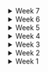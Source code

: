

<details>
<summary>Week 7</summary>

# 📍 10.09(32th)

### 오늘 한 것
-   미니맵 구현
    -   미니맵 상태 관리 스토어 생성 및 메시지 연동
    -   미니맵 컴포넌트 생성 및 플레이어 캐릭터 표시 기능 추가
    -   미니맵 좌표 배율 수정
    -   미니맵 내의 캐릭터, 핀 모션 추가
    -   핀을 렌더링하는 renderPin 함수를 추가하여 코드 중복 제거
    -   미니 캐릭터 위치에 대한 스타일링 개선
    -   플레이어의 이름과 캐릭터 이미지를 포함하여 유저 정보를 보다 직관적으로 표시
    -   불필요한 코드 삭제
-   파비콘 삽입
-   초기 페이지 변경
-   폰트 수정
-   메타데이터 추가
-   숫자 관련 동적으로 수 오르게 보이는 커스텀 useCountup 훅 생성 및 적용
-   숫자 콤마 모두 적용
-   거래 행위 alert UI 개선

### 내일 할 일

-   게임방 진입 시 렌더링 이전 알림 띄워주기
-   거래 중인 상대 캐릭터의 상태를 UI로 띄우기
-   캐릭터 위로 구매/판매한 아이템 띄워주기
-   캐릭터끼리 만나면 실시간 등수 보여주기
-   가까워 지면 배틀 가능하도록
-   개인판 금괴 에셋과 텍스트 안겹치도록 수정하기

### 느낀점

카메라 시점 고정으로 미니맵이 정말 필요했는데 다행히 큰 이슈없이 구현했다. 다들 각자 컨디션 조절해가면서 작업하는 것 같아 다행이라고 생각한다. 내일은 정말 최종적으로 마무리할 수 있는, 해야하는 날이다. 최선을 다해서 남은 작업들을 빠르게 구현하고 성능개선 부분도 손보고 싶다..!!

---

# 📍 10.08(31th)

### 오늘 한 것
-   아주 감사하게도 최종적으로 컨님께 피드백을 받음
-   피드백 받은 것을 기반으로 남은 작업리스트를 정리
-   개인판 에셋 추가, UI 추가 작업
-   모든 가격에 comma 붙이는 함수 구현 및 적용
-   이전 이벤트 카드와 다음 라운드에 영향을 미치는 이벤트 카드 코드 분리
-   이전 이벤트 카드 별도 컴포넌트 생성 및 크리스마스 컨셉 배경 이미지 적용
-   이전 이벤트 알림에 동적 애니메이션 적용
-   실시간 본인의 순위 나타내기

### 내일 할 일

-   미니맵 구현
-   파비콘 삽입
-   초기 페이지 변경
-   폰트 수정
-   메타데이터 추가
-   숫자 관련 동적으로 수 오르게 보이는 커스텀 useCountup 훅 생성 및 적용

### 느낀점

여전히 해야할 것이 많아서 막막하지만 다들 힘내서 후회없이 열심히 하고 있음을 느낀다!

---

# 📍 10.07(30th)

### 오늘 한 것
-   게임 결과 모달 컴포넌트 생성
    -   개인 결과 및 총 결과 화면 컴포넌트 생성
    -   게임 최종 결과 소켓 응답 연동
-   알림 컴포넌트(Notification) 생성
    - 다른 유저들의 거래 행위에 대한 메시지를 표시하는 Notification 컴포넌트(알림 기능) 추가
-   다른 유저 상태 스토어에 거래 메시지 상태 추가
    - transactionMessage 및 setTransactionMessage 메서드 구현
-   다른 유저가 거래 행위 시 알림 메시지 스토어 저장 및 디버깅 콘솔 삭제
-   음소거 기능 추가
    - 음소거 상태에 따른 아이콘 변경 및 접근성 라벨 추가
    - 배경 음악을 음소거 여부에 따라 음악 재생을 제어하는 기능 구현

### 내일 할 일

-   미니맵 UI 구현
-   집에서 매도할 아이템 선택 시 머리 위에 띄우기
-   실시간 순자산 계산을 통해 현재 본인의 순위를 20초마다 보내주는 값으로 받아 순위 나타내기
-   거래중인 상대방의 상태를 UI상 보여주기

### 느낀점

막바지이지만 아직 구현해야 할 것들이 너무 많다. 고질적으로 해결되지 않는 부분들도 있어서 걱정이다.

---

</details>

<details>
<summary>Week 6</summary>

# 📍 10.06(29th)

### 오늘 한 것

-   데이터 폴더 추가 및 절대경로 설정
    - @/data/*
    - 대출 한도 공식 데이터 추가
-   대출 시장 모달에 툴팁 기능 추가 및 LoanLogicModal 컴포넌트 통합
    - 대출 시장 모달에 툴팁 표시 기능을 추가하여 사용자 경험 향상
    - 툴팁은 마우스 오버 시 5초간 표시됨
    - LoanLogicModal 컴포넌트를 추가하여 대출 관련 정보 제공
-   대출 한도 계산 로직 및 모달 컴포넌트 추가
    - 대출 한도 산정을 위한 질문과 답변, 단계별 로직을 포함한 loanLimitLogic 데이터 추가
    - LoanLogicModal 컴포넌트 생성 및 툴팁 기능 구현
    - 대출 한도 계산 로직을 사용자에게 안내하는 기능 추가
-   대출 상품 테이블 UI 개선
    - 테이블 헤더와 셀의 너비를 고정하여 가독성 향상
    - 대출 원금과 이자액을 달러 표시로 변경
    - 테이블 디자인 및 구조 개선, 섀도우 효과 추가
    - 일부 텍스트 수정
- font-face 추가 및 config 폰트 추가 설정
    - 이전 폰트에서 지원하지 않는 글자가 있어 새로운 폰트 추가
-   메인맵에 채팅 컴포넌트 추가 및 해당 모달 추가
-   채팅 모달 닫기 기능 등 추가 및 UI 개선
-   대기방 UI 구현 및 동적 애니메이션 추가
    -   방 ID 복사 기능 추가: 사용자가 방 ID를 쉽게 복사할 수 있도록 버튼 추가
    - 대기방 배경 이미지 추가
    - 대기 중인 플레이어 수 표시 방식 개선: 플레이어 수와 최대 수를 함께 보여주도록 수정
    - 버튼 활성화 시 애니메이션 추가: 게임 시작 버튼에 애니메이션 효과 추가
    - UI 요소들에 대한 스타일 개선: 텍스트 색상 및 정렬 조정
    - 코드 리팩토링 및 가독성 향상
    -   public assets에 대기방 배경 이미지 추가

### 내일 할 일

-   게임 최종 결과 UI 구현 및 데이터 연동
-   다른 유저의 거래행위에 대한 알림 받기

### 느낀점

-   그동안 잦게 데이터 필드가 추가되어 초기에 각 행위, 캐릭터마자 useStore로 인터페이스를 구축했던 것과 데이터 변수명이나 구조 등이 많이 바뀌어 상태관리쪽 코드가 전면적으로 수정이 필요했습니다. 앞으로의 프로젝트에서는 API 명세서를 지속적으로 모니터링하며, 업데이트가 잘 되어있는지 확인해야겠다는 생각을 했습니다.
-   상태관리쪽 수정으로 이와 관련된 작업이 불가한 동안 채팅이나 대기방 등 부가적인 부분들을 빠르게 작업했습니다.

---

# 📍 10.05(28th)

### 오늘 한 것

-   css config 설정
    - HTML 텍스트 색상을 'text-gray-800'에서 'text-slate-950'으로 변경
    - 스크롤바 숨기기 스타일 추가
    - 색상에 'gray' (#888) 추가
-   시간 포맷 함수 분리
-   대출 모달 UI 및 기능 구현
    - LoanMarket 컴포넌트에서 대출 신청 및 상환 기능 추가
    - 대출 현황 표시 기능 추가
    - 로직 설명 아이콘 및 버튼 추가
    - 대출 정보 컴포넌트 추가
    - 대출 신청/상환 버튼 컴포넌트 추가
    - 카드 형식 컴포넌트와 시트 형식 컴포넌트 전환 기능 추가
-   LoanState에 대출 상품 관련 인터페이스 및 속성 추가
    - 대출 응답에서 받는 모든 필드 추가
    - 대출 데이터 설정 함수(setLoanData)에서 기존 상태를 유지하며 데이터 병합하도록 수정
    - 대출 상품 설정 함수(setLoanProducts) 추가
-   대출 신청/상환 코드 분리
    - 대출 상환 컴포넌트에서 사용하지 않는 상태 및 메서드 제거
    - 초기 자산 및 대출 한도 정보 출력 기능 분리
-   대출 및 상환을 위한 대출 공통 버튼 컴포넌트 LoanActionButton 생성
    - 버튼 클릭 시 대출 또는 상환 액수를 입력받는 기능 추가
    - 입력값 검증 및 오류 메시지 처리 로직 구현
-   대출 정보 표시 컴포넌트 LoanInfo 생성
    - 자산, 대출 한도, 남은 대출액을 사용자에게 알림
    - 대출 및 상환 관련 메시지 처리 로직 추가
-   카드형식 대출 정보 UI 구현 및 상품 정보 표시
    - react-spring 라이브러리를 사용하여 동적 애니메이션 구현
    - 대출 상품 카드를 드래그하여 옮길 수 있는 Deck 컴포넌트 생성
    - 대출 상품 정보 표시 및 렌더링 로직 추가
    - 대출 상품이 없을 경우 메시지 표시
-   대출 상품 정보를 표시하는 표 형식의 LoanSheet 컴포넌트 생성
    - 대출 상품이 없는 경우 메시지 표시 기능 추가
    - 대출 정보 테이블 헤더 및 셀 구성
    - 스크롤 가능한 테이블 구현

### 내일 할 일

-   대출 한도 계산 로직 적용
-   메인맵에 채팅 컴포넌트 추가
-   채팅방 UI 개선

### 느낀점

-   토요일도 시험일정이 있는 현재님을 제외하고 팀원들이 만나서 작업하며 지속적인 소통을 하며 데이터 요청이나 수정을 즉각 요청하여 상대적으로 빠른 속도로 작업이 이뤄졌다.

---

# 📍 10.04(27th)

### 오늘 한 것

-   대출 수정된 로직 반영하여 대출 신청 및 상환 기능 구현
-   메인판 소켓 연동 및 UI 구현
-   매수/매도 시, 거래가능 주식 토큰 수(추가된 데이터)에 대한 전역상태관리
-   이전 라운드의 경제 이벤트 카드 소켓 연동 및 로직과 alert오는 타이밍 변경에 따른 타이머 띄우는 로직 재설정

### 내일 할 일

-   추가된 대출 레포트에 대한 소켓 연동 구현 및 UI 작업
-   개인판 소켓 연동 및 UI 작업
-   게임 중(ROUND_IN_PROGRESS)일 경우에만 거래행위 할 수 있도록 다른 작업 막아놓기

### 느낀점

-   시연이 예정되어 있었는데, 필수적인 로직들이 계속해서 서버 내부 로직이 바뀌거나 캐릭터 물리엔진 쪽의 코드가 아직 병합되지 않아 아직 보여드릴 자신이 없었다..말씀이라도 미리 드렸어야 하는데 면목이 없어서 말씀을 못드렸다. 프로답지 못한 내 행동을 반성했다.. 월요일 전까지 토,일도 다같이 만나서 하는만큼 폭풍작업이 이루어지면 좋겠다.

---

# 📍 10.03(26th)

### 오늘 한 것

-   주식 매수/매도 소켓을 디자인된 모달에 연동
-   라운드 마다 라운드 표시 응답 소켓 연동
-   빌드 테스트
-   대출 전역상태관리

### 내일 할 일

-   서버단에서 이전 경제 이벤트 뉴스에 대해 에러가 났어서 아직 이쪽 구현을 못함 앞단에 띄워야 함
-   메인판, 개인판에 대한 정보 상태관리 

### 느낀점

-   아직 해야 할 게 너무 많다. 쉬는 날에 또 만나서 했지만 생각보다 예상치 못한 곳에서 발생하는 에러들로 그 문제가 해결돼서 명세를 받아야 할 수 있는 작업들이 대다수였어서 테스트를 못해보거나 아직 붙이지 못한 기능들이 있다. 얼른 작업을 마쳐야겠다.

---

# 📍 10.02(25th)

### 오늘 한 것

-   금요일 시연, 다음주 최종발표를 위해 할 일의 우선순위에 대해 논의
-   라운드 내의 타이머(2분) 소컷 연동
-   주가변동에 따른 거래가능한 주식 수 반영하여 조건문 처리
-   미니게임-배틀 기본 레이아웃 스타일링

### 내일 할 일

-   역삼 열시, 메가커피 회동
    -   캐릭터 간의 원활한 애니메이션 처리
    -   라운드 간 라운드 표시 소켓 연동
    -   경제 이벤트 카드 서버 로직이 일부 바뀐 것을 반영하여 코드 변경

### 느낀점

-   다현이의 노력과 정민이의 문제해결능력, 코치님의 도움으로 드디어 물리엔진을 적용하여 캐릭터와 건물(과 같은 큰 object)간 닿으면 막혀있도록 되었다. 다른 기능 구현을 위해 선행되어야 했던 작업이 해결되어 마음이 놓인다.
-   플젝과는 관련 없지만, 희연님께서 저녁에 연락을 주셔서 내가 속한 자율팀에 참여의사를 밝히셨다. 싸피에서는 프론트의 선호도가 상대적으로 적어서 팀빌딩 제안을 하는 분들은 워낙 많지만, 한 번 작업을 함께 해본 분이 다시 같이 하자고 제안한 것은 의미가 다르다고 생각한다! 항상 잘하고 있는건가 생각이 드는데 이럴 때면, 적어도 내가 틀린 방향으로 작업 내지 협업을 했던 것은 아니구나 라는 안심이 든다..! 잘하고 열정적인 분들로 팀을 꾸린만큼 내 역할을 성실히, 잘 해내야겠다!

---

# 📍 10.01(24th)

### 오늘 한 것

-   캐릭터 행위 통신
-   라운드 알림 보여주기 구현
-   주식 매수 소켓 메시지 연동

### 내일 할 일

-   타이머 연동
-   캐릭터 애니메이션 연동
-   주가변동 소켓 통신
-   이전 라운드 데이터 소켓 통신 및 UI 구현

### 느낀점

-   다같이 공휴일에 만나서 작업을 했다. 필수적인 구현을 모두 할 수 있도록, 금요일 시연날까지 열심히 해야겠다.

---

# 📍 09.30(23th)

### 오늘, 주말에 한 것

-   경제 이벤트 카드 UI 구현 및 이벤트 응답 소켓 연동
-   금괴 매입 소켓 연동 및 에러 메시지 처리
-   대출/상환 소켓 연동 및 에러 메시지 처리
-   리액트 쿼리 적용
-   캐릭터 컴포넌트 구조 개선
-   게임 초기세팅 소켓 연동
-   주식 매수/매도 연동

### 공휴일 할 일

-   과업리스트 정리
-   미니맵, AI 기능 적용 등 백엔드와 논의
-   라운드 알림 UI 구현 및 소켓 연동
-   주식 매수/매도 에러 메시지 처리
-   다른 플레이어의 액션(줍기) 소켓으로 받아서 띄워주기
-   타이머 연동하기 

### 느낀점

-   다들 맡은 역할에만 집중하고 있고 전체적인 일정관리가 안되고 있었다. 나부터 솔선수범 일정관리를 하고 논의 할 내용을 공유해야겠다.

</details>

<details>
<summary>Week 5</summary>

# 📍 09.27(22th)

### 오늘 한 것

-   본인 유저와 다른 유저 로직 구분하기
-   소켓통신으로 캐릭터별 위치정보 주고받기
-   세션스토리지 유저개인정보 추가
-   types 폴더 생성
    - 공통적으로 사용하는 타입 한곳에서 사용하기 위해
-   소켓 응답 메시지 전역상태관리
-   기본 캐릭터 코드에서 동작, 애니메이션 관련 코드를 분리하여 useCharacter 훅 생성

### 주말 할 일

-   과업리스트 다시 정리
-   프론트 할당 작업 논의 및 업무 재분배
-   완성되어있는 소켓 메시지(금괴 매입, 경제이벤트, 대출/상환) 모두 연동
-   경제 이벤트 카드 소켓 연동 및 카드 3D UI 작업

### 느낀점

-   백엔드의 다음 작업을 위해 어떻게든 주말 전까지 캐릭터 간의 이동을 가능하게 하기 위해서 늦게까지 했다..다음부터는 문제를 더 빨리 해결할 수 있는 대처능력을 길러야겠다.

---

# 📍 09.26(21th)

### 오늘 한 것

-   user 이동에 의해 player-move에 position,direction 정보 보내기
-   16ms마다 게임 정보를 클라이언트쪽으로 주는 정보 받기

### 내일 할 일

-   유저 간 동작 구분하기
-   유저 위치 공유하기

### 느낀점

-   캐릭터 이동하는 동작방식에 대한 공부가 필요
-   테스트툴을 더 유용하게 사용할 방법 모색 필요

---

# 📍 09.25(20th)

### 오늘 한 것

-   유저 닉네임 세션스토리지 저장
-   게임방을 구독하여 게임 세팅 정보를 받았습니다.
-   게임방에 캐릭터 띄우기
-   통신 방식 논의
    -   웹소켓의 브로드캐스팅으로 16ms마다 게임 정보를 클라이언트쪽으로 받는 것으로 다함께 결정

### 내일 할 일

-   커스텀 훅 개선
-   캐릭터 이동 메시지 publish
-   유저 간 동작 구분하기

### 느낀점

-   구현하는 기능에 대한 이해를 한 후 코드 짜기
-   캐릭터 이동하는 동작방식에 대한 공부가 필요

---

# 📍 09.24(19th)

### 오늘 한 것

-   게임방 입장
-   게임방 입장 시 렌더링 요청
-   게임방 입장 시 all rendered 데이터 받기
-   캐릭터 이동 시 좌표 받기
-   게임방 구독

### 내일 할 일

-   대출 소켓 연동
-   유저 입장 시 캐릭터 띄우기
-   게임 초기 정보 받아오기 백엔드와 상의하기

### 느낀점

-   에러처리를 잘 해야겠다.
-   마감일까지 얼마 안남은만큼 일정에 대한 논의를 해야겠다.
-   통신을 하는 데 있어서 예외적인 부분이 없는지 꼼꼼히 확인을 해야겠습니다.

---

# 📍 09.23(18th)

### 오늘 한 것

-   채팅 소켓 요청
-   채팅 소켓 응답 데이터 받기
-   대기방에서 게임방 이동
-   대기방에서 호스트 start 관련 소켓 연동
-   채팅방 소켓 구독 연결
-   대기방에서 호스트에게 start 활성화
-   채팅방 스크롤 하단 고정
-   대기방에서 호스트 표시
-   방 나가기 API연동

### 내일 할 일

-   개별, 모든 플레이어 렌더링 완료 소켓 통신
-   렌더링 속도에 따른 progress바 구현
-   인게임 입장 상태관리

### 느낀점

-   에러처리를 잘 해야겠다.
-   마감일까지 얼마 안남은만큼 일정에 대한 논의를 해야겠다.

</details>

<details>
<summary>Week 4</summary>

# 📍 09.20(17th)

### 오늘 한 것

-   팀미팅 진행
    -   타켓을 고학년 초등학생~중학생으로 정하자
    -   대결 가능 조건을 만들어서 배틀만 하는 라운드 만들기
    -   특정한 조건(개인 미션 등)으로 상대 유저의 자산을 볼 수 있도록 하기
-   웹소켓 작업
-   컨셉 논의
-   에셋 구매

### 주말 할 일

-   프론트 작업 논의
-   웹소켓 작업

### 느낀점

-   기획과 컨셉이 이전에 비해서 확실하게 잡혔고, 에셋도 일괄적으로 해결할 수 있는 것을 찾아 마음이 조금 놓인다.
-   일정이 얼마 남지 않아 작업속도를 더 내야할 필요성을 느낀다.

---

# 📍 09.19(16th)

### 오늘 한 것

-   웹소켓 관련 세팅
-   웹소켓 connection(연결 시도했지만 url상 잘못 전달되는게 있어 내일 백엔드에 물어봐야 함)

### 내일 할 일

-   채팅 소켓 연동
-   소켓 관련 명세서 필요 어필
-   네 명 유저 입장 확인하기

### 느낀점

-   체력관리를 잘 해야겠다..

</details>

<details>
<summary>Week 3</summary>

# 📍 09.13(15th)

### 오늘 한 것

-   팀원 평가, 팀별 평가
-   연휴 기간 동안의 각자 작업범위에 대한 논의
-   이슈 #6,7 작업한 것과 관련하여 FE 팀원들에게 공유
-   프로젝트 현황시트 변경된 기획에 따라 수정
-   기획 구체화 ideation
-   발표(가은이 bb)

### 연휴 간 할 일

-   채팅 소켓 연동
-   네 명의 유저 한 방에 모으기 소켓 연동
-   RFT 학습 및 캐릭터 원활하게 동작하도록 구현 테스트 해보기

### 느낀점

-   연휴가 긴 만큼 이 기간을 잘 이용해서 각자 작업을 잘 수행했으면 좋겠다.

---

# 📍 09.12(14th)

### 오늘 한 것

-   백엔드와 실시간으로 소통하며 개발 진행
-   새로운 구체적인 기획 제시, 팀원과의 논의 끝에 다시 기술스택 확정
-   해당방으로 이동하는 restAPI 연동
-   페이지 로직 변경
-   블렌더 학습 및 적용, Maxamo 발견해서 로깅 구현해보기
-   정민이 연휴동안 뭐 할지 논의

### 내일 할 일

-   내일 이후로, 추석연휴이기 때문에 각자 작업범위에 대한 논의 필요
-   발표 이후 피드백 있으면 그 부분에 대해서 개선하기 위해 고민하기
-   팀원 평가, 팀별 평가

### 느낀점

-   기획은 어렵다. 고려해야 할 게 매우 많다..
-   개발을 할 때, 몸에 안좋은 자세가 너무 편하지만... 바른자세를 유지하기 위해 노력해야겠다.

---

# 📍 09.11(13th)

### 오늘 한 것

-   postman을 통해 테스트를 한 후, 구현
-   백엔드와 실시간으로 소통하며 개발 진행
-   원활한 소통으로 오류 즉시 해결
-   방생성 restAPI 연동
-   api 상수 설정 및 엔드 포인트 추가
-   api 에러 핸들링 함수 구현
-   axios 인스턴스 설정 및 인터셉터 추가
-   방생성으로 받은 난수 input에 바로 입력
-   팀미팅
-   발표 구성 및 내용 준비

### 내일 할 일

-   더 나은 기획을 위한 회의
-   발표자, 서브발표자 명단과 발표 ppt 제출
-   모듈형 특강(9:30~11:30)
-   전문가 리뷰(프로젝트 소개와 사전질문 작성) 4시까지 제출

### 느낀점

-   일정에 지장이 없게끔 데일리 스크럼 때, 서로 자잘한 일정까지 공유를 해야겠습니다.
-   게임맵을 적절히 활용하기, 전체적인 컨셉을 스토리와 일치시키기, 캐릭터 행동의 타당성 부여하기 등 게임 시나리오에서 모든 것들을 고려하면서 고민해야겠습니다.

---

# 📍 09.10(12th)

### 오늘 한 것

-   휴무일에 개발 참여가능한 인원을 파악
-   최종발표일까지의 전체적인 일정관리를 다같이 논의
-   WebSocket 메세지 규약에 대해 백엔드와 소통
-   작업 시에 우선적으로 필요한 API를 백엔에 요청
-   UCC 담당과 관련해서 빠르게 논의

### 내일 할 일

-   코치님과의 팀미팅(10:00~11:00)
-   코치님의 컨펌 후, 에셋 구매
-   WebSocket 메세지 규약 내용 관련하여 뒷단과 얘기나누기
-   발표준비

### 느낀점

-   주말에 각자 해오기로 한 과업 정리가 잘 안되어서 속상했다..
-   현타가 올 때가 많고 이게 맞나 싶을 때가 있지만 일단 하는 데까진 해야겠다..
-   캐릭터의 움직임에 따라 서버와 어떻게 데이터를 주고받을지 많은 소통을 해야겠다.

---

# 📍 09.09(11th)

### 오늘 한 것

-   에셋 찾기
-   과업 정리
-   유튜브 보며 로컬에서 브랜치를 따서 RTF 적용하며 공부
-   게임의 전체적인 로직 다같이 바로잡기

### 내일 할 일

-   코치님과의 팀미팅(10:00~11:00)
-   코치님의 컨펌 후, 에셋 구매
-   WebSocket 메세지 규약 내용 관련하여 뒷단과 얘기나누기

### 느낀점

-   주말에 각자 해오기로 한 과업 정리가 잘 안되어서 속상했다..
-   현타가 올 때가 많고 이게 맞나 싶을 때가 있지만 일단 하는 데까진 해야겠다..
-   캐릭터의 움직임에 따라 서버와 어떻게 데이터를 주고받을지 많은 소통을 해야겠다.

</details>

<details>
<summary>Week 2</summary>

# 📍 09.08(extra)

### 오늘 한 것

-   과업 리스트 상세 정리
-   WebSocket 메세지 규약 작성

### 느낀점

-   어려운 작업은 아닌데 시간이 많이 드는 일들은 각자 개인시간에 한 후, 스크럼이나 내부회의를 할 때 해온 일들을 바탕으로 얘기를 나누는 방식이 작업시간이 별로 남지 않는 우리에게 적합하다고 생각한다.
-   이번 주말에 플젝에 대해서 팀원들과 얘기를 나누자고 한 것이 처음인데 다들 싫은 내색없이 제안한 작업방식에 동의를 해줘서 고마움을 느꼈다..
-   메세지 규약을 작성하는 데에 있어서 turn제가 아닌 주식거래 개장시간에 맞춰 캐릭터들이 줄 서는 방식으로 바뀌다 보니 이전에 작성했던 상당부분들이 수정되었다. 그래도 3D와 게임적인 요소를 더 잘 활용하는 시스템으로 바뀐 것 같아 다행이다. 또한, 규약을 작성하다보니 신경쓰지 않고 넘어갔던 부분들까지 로직을 확실히 해야겠다는 생각이 들었다.
-   예외적인 부분까지 다 고려하지 못한 것 같아 앞으로도 메세지 규약을 업데이트 해야할 것 같다.

---

# 📍 09.07(extra)

### 오늘 한 것

-   한나,다현,현재,가은 비대위 음성회의
    -   기술 선정과 관련한 재논의
    -   배경 에셋 선정과 각 거래행위를 할 수 있는 NPC, 해당 내부배경 등의 에셋 선정(구매는 코치님들과의 미팅 후 할 예정)

### 느낀점

-   앞으로 3주 밖에 남지 않아 조급한 감이 있는데 주말에 기획적인 부분 논의가 잘 이뤄져서 안도

---

# 📍 09.06(10th)

### 오늘 한 것

-   프론트엔드 프로젝트 초기 설정 prettier추가 설정
-   WebSocket관련 Message 규약 작성
-   프론트 팀원들과 초기 세팅 내용 공유

### 주말에 할 것

-   기술스택에 대해 팀원들과 논의하여 결정하기(아직 말안했지만,,내일 팀원들에게 회의 제안예정,,ㅎ)
-   컨셉을 정하고 그에 맞는 에셋 검색하기(굳이 화려하고 복잡한 배경이 아니어도 오브젝트로 변주를 줘서 충분히 재밌는 게임을 만들 수 있고, 표현하고자 하는 것을 구현할 수 있다는 점을 인지하자!)
-   게임적인 요소가 잘 드러나는 로직 생각해보기

### 차주 월요일 할 일

-   코치님과의 팀미팅(15:00~16:00)
-   RTF 공부하기(미정)

### 느낀점

-   3D 특성에 맞고 주제에 어울리는 UI를 구현하는 데에 있어 미흡했다고 생각한다.
-   포폴에서 노력한 결과가 잘 보여질 수 있는, 나의 역량이 잘 드러날 수 있는 프로젝트를 하기 위해 고민해야겠다!

---

# 📍 09.05(9th)

### 오늘 한 것

-   과업 정리하기
-   메인 에셋 선정
-   프론트엔드 프로젝트 초기 설정
-   프론트엔드,벡엔드 인원별 분담 할 역할 정리

### 내일 할 일

-   메인 에셋 구매하기
-   UI 서브에셋 검색하기
-   WebSocket관련 Message 규약 작성
-   RTF 공부하기

### 느낀점

-   사소한 작업이라도 과업을 리스트로 정리하여 정리한 내용을 바탕으로 역할 분담을 해야겠다.

---

# 📍 09.04(8th)

### 오늘 한 것

-   에셋 검색
-   디자인 컨셉 잡기
-   디자인 2D 느낌 전면 수정
-   상윤코치, 재형코치님과의 비대위..
    -   한 화면에 너무 많은 정보를 담지 말자
    -   유저가 알 필요없는 부분은 덜어내자
    -   보드게임 느낌에서 벗어나자
    -   카메라 시점 변화로 보다 동적으로 화면을 구성하자
    -   룰, UI 어렵지 않게 보여지게 하기

### 내일 할 일

-   UI 에셋 구매하기
-   프론트 역할분담
-   백엔드와 함께 기능명세서 작성
-   WebSocket관련 Message 규약 작성

### 느낀점

-   3D로 유저에게 게임을 어떻게 과도한 정보없이, 저렴한 서비스처럼 보이지 않게 할 지 고민해봐야겠다.
-   RTF 공부를 시작해야겠다.

---

# 📍 09.03(7th)

### 오늘 한 것

-   컨설턴트님, 코치님과 팀미팅 진행(1~2시)
-   상윤코치님께 FE 관련 보드게임 작업의 우선순위, 사용기술에 대한 조언받음
    -   로그인, 게임 대기방 어떻게 할 지
-   프론트 사용기술 논의 후, 3D React Three Fiber 기술스택 선정
-   "특화 2반 프로젝트 현황" 세부항목 추가 및 수정
    -   프론트 주요 기술 스택
    -   AI 활용 기술
-   기능명세서 작업 이전, 순서도 작성 제안
-   디자인 컨셉 및 UI 에셋 검색

### 내일 할 일

-   UI 에셋 구매하기
-   프론트 역할분담
-   백엔드와 함께 기능명세서 작성
-   WebSocket관련 Message 규약 작성

### 느낀점

-   조금이라도 가시적인 UI 작업이 이뤄지면 바로 컨님, 코치님께 보여드리자
    -   우리가 옳은 방향으로 가고 있는가,,
-   포지션 별로 자리를 바꾸고 논의를 하니 소통이 더 수월해졌다.
-   무엇보다 가장 중요한 것은 게임은 재밌어야 한다!!
-   플레이 시간이 긴 만큼 유저가 흥미를 잃지 않도록 UI으로 신경써야 한다.

---

# 📍 09.02(6th)

### 오늘 한 것

-   디벨롭한 주제에 대한 자료조사 및 기획 구체화
-   지라 이슈 생성
-   상윤코치님께 FE 관련 보드게임 설계 및 역할분담 등에 관한 조언받음
-   피그마로 기존의 보드게임 구현중
-   "특화 2반 프로젝트 현황" 작성
    -   서비스 설명/주요기능
    -   프로젝트의 특장점(기능 관점)
    -   프로젝트의 차별점/독창성(기술 관점)
    -   역할별 담당자
    -   프론트 프레임워크
    -   백엔드 프레임워크
    -   DB
    -   주요 기술 스택

### 내일 할 일

-   컨설턴트님, 코치님과 팀미팅 진행(1~2시)
-   기능 명세서 작성
-   프론트 2D/3D 구현 방법 논의
-   와이어프레임 작업
-   API 연동규격서
-   ERD 작성

</details>

<details>
<summary>Week 1</summary>

# 📍 08.30(5th)

### 팀미팅 피드백

-   주식 시뮬레이션 기반 마피아 게임
    -   너무 단순한 느낌
    -   주식시장의 원리, 주가조작 방법, 마피아 세력 등에 대한 공부가 필요
    -   각 역할(롤)들에 대한 연구가 더 필요
        -   기자가 개미가 될 수 있음
        -   외국인 개인 차명 계좌
    -   사용자의 흥미를 끌 수 있도록 전체적으로 스토리라인을 탄탄하게 만들기
    -   게임 로직을 더 짜임새있게 고민하고 설계해야함
    -   사용자에게 너무 자율성을 주지말기

### 오늘 한 것

-   팀미팅 후, 주제 구체화
-   특화 프로젝트 주제를 게임으로 하셨던 김재형 실습코치님과의 미팅
-   해당 주제에 맞는 기술스택 논의
-   kdt 회고
-   금융 관련 보드게임의 흐름과 룰 숙지를 위해 팀원들과 직접 보드게임하러 가기

### 보드게임 후 느낀점

-   주식과 관련한 보드게임을 하면서 주가변동이나 매수/매도 시 차익계산을 할 때, 시간이 많이 소요된다는 것을 느꼈다.
-   웹 게임을 만들면 해당하는 부분들이 로직 상 빠르게 처리가 되기 때문에 온전히 게임에 집중할 수 있는 몰입도가 높아질 것이라고 생각한다.
-   동적인 애니메이션 처리를 어떻게 할 지, 각 카드나 말들의 레이아웃을 어디에 위치시킬지 UI에 대한 논의를 월요일에 팀원들과 해야겠다.

---

# 📍 08.29(4th)

### 프로젝트 주제 회의 및 구체화

-   주식 시뮬레이션 기반 마피아 게임
    -   게임 참여자들에게 랜덤으로 role을 부여
    -   정해진 rule에 따라 이익과 손실을 고려하여 투자
    -   모의주식시장에서 각자의 승리조건에 맞게 롤플레잉

### 내일 일정

1. 한시 팀미팅

### 해야할 것

-   정해진 주제를 기반으로 설계 및 문서화 작업
    -   Zira 이슈생성하기
    -   기능명세서 작성
    -   간트차트 작성
    -   kdt 회고
    -   해당 주제에 맞는 기술스택 논의
    -   ERD 작성
    -   디자인 컨셉 논의

### 전문가 리뷰 후 느낀점

-   사용자 입장에서 문제점을 고민하고 그것을 어떻게 해결하기 위해 노력하는지가 중요하다. 그러므로 항상 더 나은 코드를 고민하고 개선하며 설계, 구현을 해야겠다.

---

# 📍 08.28(3rd)

### 프로젝트 주제 회의

-   핀테크 프로젝트 기획 보고서: 향수 추천 사이트
-   핀테크 다이어리 앱

### 내일 일정

1. 열시반 팀미팅
2. 열두시반 전문가 리뷰

### 해야할 것

-   팀미팅 전까지 주제를 구체화할 것

### 데일리컨텐츠에서 느낀점

-   전체적인 일정을 크게 잡은 후, 주별이나 일별 계획을 작성하자

---

# 📍 08.27(2nd)

### 프로젝트 주제 회의 및 2차 팀미팅 진행

-   아이들 대상의 주식 시뮬레이션 게임
-   프리랜서 자산, 세금 관리 서비스
-   탈북민을 위한 지원금 안내, 금융용어 교육, 원활한 송금서비스
-   클린 주택 임차인/임대인 플랫폼
-   체크리스트 기반 결제 관리 서비스 디벨롭안

### 느낀점

-   주제를 추려서 팀원들과 하나의 기획을 더 깊이 고민해야겠다.
-   새로운 주제를 계속 모색하기 보다는 기존에 존재하는 비슷한 서비스라도 분명한 차별점을 어떻게 만들지를 고민할 필요가 있다고 생각한다.
-   누군가에게는 꼭 필요한 서비스인데 존재하지 않는 서비스를 더 생각해봐야겠다.

### 오늘 완료한 사항

1. 목요일의 특화 전문가 리뷰를 위한 ppt 질문 취합 및 작성
2. 지라 이슈 생성

---

# 📍 08.26(1st)

### 초기 기획 회의

### 주제 아이디어

-   모의 투자 컨셉의 보드게임
-   덕질 관련 금전 거래 관리 서비스
-   기부 및 모금 관련 후원 내역 투명성 제공 서비스
-   체크리스트 기반 결제 관리 서비스

### 피드백

팀원들과의 회의에서 위 주제들에 대해 논의했으며, 컨설턴트님과 코치님과의 팀미팅을 통해 미처 고려하지 못했던 부분들을 확인할 수 있었습니다.
이후 피드백을 바탕으로 기존 주제를 보완하고, 새로운 아이디어도 모색했습니다.

---

</details>
